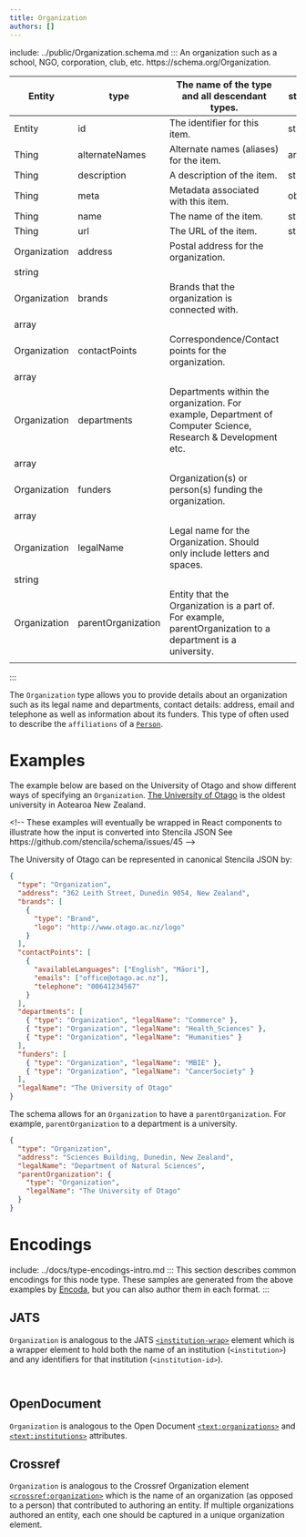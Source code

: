 ```yaml
---
title: Organization
authors: []
---
```


include: ../public/Organization.schema.md
:::
An organization such as a school, NGO, corporation, club, etc. https&#x3A;//schema.org/Organization.

| Entity       | type               | The name of the type and all descendant types.                                                                | string |
| ------------ | ------------------ | ------------------------------------------------------------------------------------------------------------- | ------ |
| Entity       | id                 | The identifier for this item.                                                                                 | string |
| Thing        | alternateNames     | Alternate names (aliases) for the item.                                                                       | array  |
| Thing        | description        | A description of the item.                                                                                    | string |
| Thing        | meta               | Metadata associated with this item.                                                                           | object |
| Thing        | name               | The name of the item.                                                                                         | string |
| Thing        | url                | The URL of the item.                                                                                          | string |
| Organization | address            | Postal address for the organization.                                                                          |        |
| string       |                    |                                                                                                               |        |
| Organization | brands             | Brands that the organization is connected with.                                                               |        |
| array        |                    |                                                                                                               |        |
| Organization | contactPoints      | Correspondence/Contact points for the organization.                                                           |        |
| array        |                    |                                                                                                               |        |
| Organization | departments        | Departments within the organization. For example, Department of Computer Science, Research & Development etc. |        |
| array        |                    |                                                                                                               |        |
| Organization | funders            | Organization(s) or person(s) funding the organization.                                                        |        |
| array        |                    |                                                                                                               |        |
| Organization | legalName          | Legal name for the Organization. Should only include letters and spaces.                                      |        |
| string       |                    |                                                                                                               |        |
| Organization | parentOrganization | Entity that the Organization is a part of. For example, parentOrganization to a department is a university.   |        |
|              |                    |                                                                                                               |        |

:::

The `Organization` type allows you to provide details about an organization such as its legal name and departments, contact details: address, email and telephone as well as information about its funders. This type of often used to describe the `affiliations` of a [`Person`](/Person).

# Examples

The example below are based on the University of Otago and show different ways of specifying an `Organization`. [The University of Otago](https://www.otago.ac.nz/) is the oldest university in Aotearoa New Zealand.

&lt;!-- These examples will eventually be wrapped in React components to illustrate how the input is converted into Stencila JSON See https&#x3A;//github.com/stencila/schema/issues/45 -->

The University of Otago can be represented in canonical Stencila JSON by:

```json import=example
{
  "type": "Organization",
  "address": "362 Leith Street, Dunedin 9054, New Zealand",
  "brands": [
    {
      "type": "Brand",
      "logo": "http://www.otago.ac.nz/logo"
    }
  ],
  "contactPoints": [
    {
      "availableLanguages": ["English", "Māori"],
      "emails": ["office@otago.ac.nz"],
      "telephone": "00641234567"
    }
  ],
  "departments": [
    { "type": "Organization", "legalName": "Commerce" },
    { "type": "Organization", "legalName": "Health_Sciences" },
    { "type": "Organization", "legalName": "Humanities" }
  ],
  "funders": [
    { "type": "Organization", "legalName": "MBIE" },
    { "type": "Organization", "legalName": "CancerSociety" }
  ],
  "legalName": "The University of Otago"
}
```

The schema allows for an `Organization` to have a `parentOrganization`. For example, `parentOrganization` to a department is a university.

```json import=example_with_parent
{
  "type": "Organization",
  "address": "Sciences Building, Dunedin, New Zealand",
  "legalName": "Department of Natural Sciences",
  "parentOrganization": {
    "type": "Organization",
    "legalName": "The University of Otago"
  }
}
```

# Encodings

include: ../docs/type-encodings-intro.md
:::
This section describes common encodings for this node type. These samples are generated from the above examples by [Encoda](https://stencila.github.io/encoda), but you can also author them in each format.
:::

## JATS

`Organization` is analogous to the JATS [`<institution-wrap>`](https://jats.nlm.nih.gov/archiving/tag-library/1.1/element/institution-wrap.html) element which is a wrapper element to hold both the name of an institution (`<institution>`) and any identifiers for that institution (`<institution-id>`).

```jats

```

```jats

```

## OpenDocument

`Organization` is analogous to the Open Document [`<text:organizations>`](http://docs.oasis-open.org/office/v1.2/os/OpenDocument-v1.2-os-part1.html#__RefHeading__1419060_253892949) and [`<text:institutions>`](http://docs.oasis-open.org/office/v1.2/os/OpenDocument-v1.2-os-part1.html#__RefHeading__1418948_253892949) attributes.

## Crossref

`Organization` is analogous to the Crossref Organization element [`<crossref:organization>`](https://data.crossref.org/reports/help/schema_doc/4.4.0/relations_xsd.html#http___www.crossref.org_relations.xsd_organization) which is the name of an organization (as opposed to a person) that contributed to authoring an entity. If multiple organizations authored an entity, each one should be captured in a unique organization element.

[//]: # 'WIP: Needs JATS Fixes'
